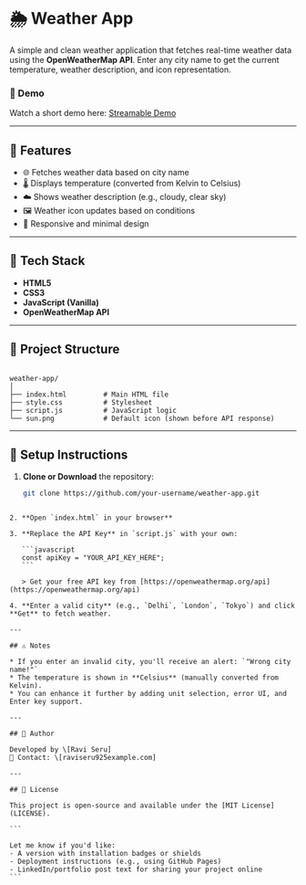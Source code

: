
# 🌦️ Weather App

A simple and clean weather application that fetches real-time weather data using the **OpenWeatherMap API**. Enter any city name to get the current temperature, weather description, and icon representation.

### 🔗 Demo
Watch a short demo here: [Streamable Demo](https://streamable.com/89gmyz)

---

## 🚀 Features

- 🌐 Fetches weather data based on city name  
- 🌡️ Displays temperature (converted from Kelvin to Celsius)  
- ☁️ Shows weather description (e.g., cloudy, clear sky)  
- 🖼️ Weather icon updates based on conditions  
- 📱 Responsive and minimal design  

---

## 🧰 Tech Stack

- **HTML5**
- **CSS3**
- **JavaScript (Vanilla)**
- **OpenWeatherMap API**

---

## 📂 Project Structure

```

weather-app/
│
├── index.html         # Main HTML file
├── style.css          # Stylesheet
├── script.js          # JavaScript logic
└── sun.png            # Default icon (shown before API response)

````

---

## 🔑 Setup Instructions

1. **Clone or Download** the repository:
   ```bash
   git clone https://github.com/your-username/weather-app.git
````

2. **Open `index.html` in your browser**

3. **Replace the API Key** in `script.js` with your own:

   ```javascript
   const apiKey = "YOUR_API_KEY_HERE";
   ```

   > Get your free API key from [https://openweathermap.org/api](https://openweathermap.org/api)

4. **Enter a valid city** (e.g., `Delhi`, `London`, `Tokyo`) and click **Get** to fetch weather.

---

## ⚠️ Notes

* If you enter an invalid city, you'll receive an alert: `"Wrong city name!"`
* The temperature is shown in **Celsius** (manually converted from Kelvin).
* You can enhance it further by adding unit selection, error UI, and Enter key support.

---

## 🙌 Author

Developed by \[Ravi Seru]
📧 Contact: \[raviseru925example.com]

---

## 📄 License

This project is open-source and available under the [MIT License](LICENSE).

```

Let me know if you'd like:
- A version with installation badges or shields
- Deployment instructions (e.g., using GitHub Pages)  
- LinkedIn/portfolio post text for sharing your project online
```
